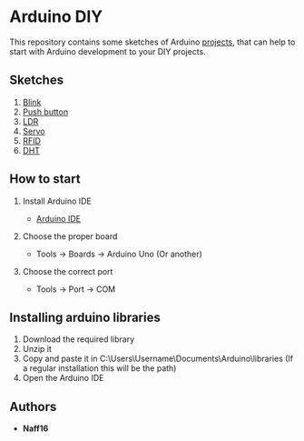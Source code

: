 # Arduino DIY

This repository contains some sketches of Arduino [projects](https://github.com/Naff16/Arduino_DIY/tree/master/DIY), that can help to start with Arduino development to your DIY projects.

## Sketches
1. [Blink](https://github.com/Naff16/Arduino_DIY/tree/master/DIY/Blink_DIY)
2. [Push button](https://github.com/Naff16/Arduino_DIY/tree/master/DIY/Push_Button_DIY)
3. [LDR](https://github.com/Naff16/Arduino_DIY/blob/master/DIY/LDR_DIY)
4. [Servo](https://github.com/Naff16/Arduino_DIY/tree/master/DIY/Servo_DIY)
5. [RFID](https://github.com/Naff16/Arduino_DIY/tree/master/DIY/RFID_DIY)
6. [DHT](https://github.com/Naff16/Arduino_DIY/tree/master/DIY/DHT_DIY)

## How to start
1. Install Arduino IDE
	- [Arduino IDE](https://www.arduino.cc/en/Main/Software)

2. Choose the proper board
	- Tools -> Boards -> Arduino Uno (Or another)
3. Choose the correct port
	- Tools -> Port -> COM

## Installing arduino libraries
1. Download the required library
2. Unzip it
3. Copy and paste it in C:\Users\Username\Documents\Arduino\libraries (If a regular installation this will be the path)
4. Open the Arduino IDE

## Authors

* **Naff16**
